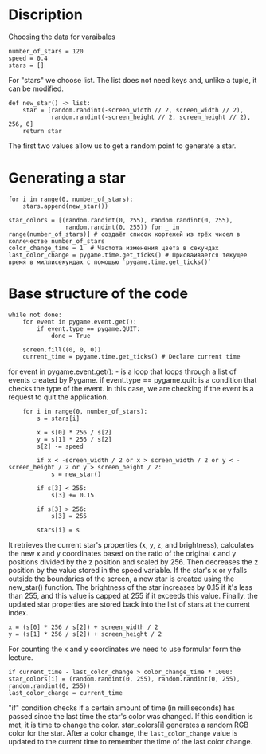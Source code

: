 # Discription

Choosing the data for varaibales 
```
number_of_stars = 120
speed = 0.4
stars = []
```
For "stars" we choose list. The list does not need keys and, unlike a tuple, it can be modified.

```
def new_star() -> list:
    star = [random.randint(-screen_width // 2, screen_width // 2),
            random.randint(-screen_height // 2, screen_height // 2), 256, 0]
    return star
```
The first two values allow us to get a random point to generate a star.

# Generating a star
```
for i in range(0, number_of_stars):
    stars.append(new_star())

star_colors = [(random.randint(0, 255), random.randint(0, 255),
                random.randint(0, 255)) for _ in range(number_of_stars)] # создаёт список кортежей из трёх чисел в коллечестве number_of_stars
color_change_time = 1  # Частота изменения цвета в секундах
last_color_change = pygame.time.get_ticks() # Присваивается текущее время в миллисекундах с помощью `pygame.time.get_ticks()`
```
# Base structure of the code

```
while not done:
    for event in pygame.event.get():
        if event.type == pygame.QUIT:
            done = True

    screen.fill((0, 0, 0))
    current_time = pygame.time.get_ticks() # Declare current time
```
for event in pygame.event.get(): - is a loop that loops through a list of events created by Pygame. 
if event.type == pygame.quit: is a condition that checks the type of the event. In this case, we are checking if the event is a request to quit the application.

```
    for i in range(0, number_of_stars):
        s = stars[i]

        x = s[0] * 256 / s[2]
        y = s[1] * 256 / s[2]
        s[2] -= speed

        if x < -screen_width / 2 or x > screen_width / 2 or y < -screen_height / 2 or y > screen_height / 2:
            s = new_star()

        if s[3] < 255:
            s[3] += 0.15

        if s[3] > 256:
            s[3] = 255

        stars[i] = s
```
It retrieves the current star's properties (x, y, z, and brightness), calculates the new x and y coordinates based on the ratio of the original x and y positions divided by the z position and scaled by 256. 
Then decreases the z position by the value stored in the speed variable. If the star's x or y falls outside the boundaries of the screen, a new star is created using the new_star() function. The brightness of the star increases by 0.15 if it's less than 255, and this value is capped at 255 if it exceeds this value. Finally, the updated star properties are stored back into the list of stars at the current index.

```
x = (s[0] * 256 / s[2]) + screen_width / 2
y = (s[1] * 256 / s[2]) + screen_height / 2
```
For counting the x and y coordinates we need to use formular form the lecture.

```
if current_time - last_color_change > color_change_time * 1000:
star_colors[i] = (random.randint(0, 255), random.randint(0, 255), random.randint(0, 255)) 
last_color_change = current_time 
```
"if" condition checks if a certain amount of time (in milliseconds) has passed since the last time the star's color was changed. If this condition is met, it is time to change the color.
star_colors[i] generates a random RGB color for the star.
After a color change, the `last_color_change` value is updated to the current time to remember the time of the last color change.


